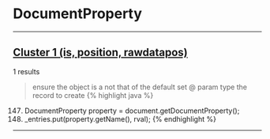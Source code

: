 # DocumentProperty

***

## [Cluster 1 (is, position, rawdatapos)](./1)
1 results
> ensure the object is a not that of the default set @ param type the record to create 
{% highlight java %}
147. DocumentProperty property = document.getDocumentProperty();
152. _entries.put(property.getName(), rval);
{% endhighlight %}

***

